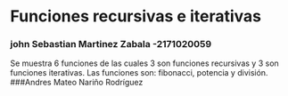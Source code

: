 # Funciones recursivas e iterativas
### john Sebastian Martinez Zabala -2171020059 
Se muestra 6 funciones de las cuales 3 son funciones recursivas y 3 son funciones iterativas. Las funciones son: fibonacci, potencia y división.
###Andres Mateo Nariño Rodríguez
